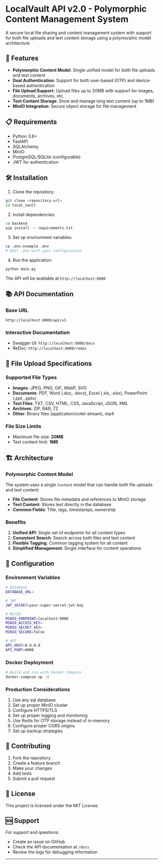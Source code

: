 # LocalVault API v2.0 - Polymorphic Content Management System

A secure local file sharing and content management system with support for both file uploads and text content storage using a polymorphic model architecture.

## 🚀 Features

- **Polymorphic Content Model**: Single unified model for both file uploads and text content
- **Dual Authentication**: Support for both user-based (OTP) and device-based authentication
- **File Upload Support**: Upload files up to 20MB with support for images, documents, archives, etc.
- **Text Content Storage**: Store and manage long text content (up to 1MB)
- **MinIO Integration**: Secure object storage for file management

## 📋 Requirements

- Python 3.8+
- FastAPI
- SQLAlchemy
- MinIO
- PostgreSQL/SQLite (configurable)
- JWT for authentication

## 🛠️ Installation

1. Clone the repository:
```bash
git clone <repository-url>
cd local_vault
```

2. Install dependencies:
```bash
cd backend
pip install -r requirements.txt
```

3. Set up environment variables:
```bash
cp .env.example .env
# Edit .env with your configuration
```

4. Run the application:
```bash
python main.py
```

The API will be available at `http://localhost:8000`

## 📚 API Documentation

### Base URL
```
http://localhost:8000/api/v1
```

### Interactive Documentation
- Swagger UI: `http://localhost:8000/docs`
- ReDoc: `http://localhost:8000/redoc`

## 📁 File Upload Specifications

### Supported File Types
- **Images**: JPEG, PNG, GIF, WebP, SVG
- **Documents**: PDF, Word (.doc, .docx), Excel (.xls, .xlsx), PowerPoint (.ppt, .pptx)
- **Text Files**: TXT, CSV, HTML, CSS, JavaScript, JSON, XML
- **Archives**: ZIP, RAR, 7Z
- **Other**: Binary files (application/octet-stream), mp4

### File Size Limits
- Maximum file size: **20MB**
- Text content limit: **1MB**

## 🏗️ Architecture

### Polymorphic Content Model
The system uses a single `Content` model that can handle both file uploads and text content:

- **File Content**: Stores file metadata and references to MinIO storage
- **Text Content**: Stores text directly in the database
- **Common Fields**: Title, tags, timestamps, ownership

### Benefits
1. **Unified API**: Single set of endpoints for all content types
2. **Consistent Search**: Search across both files and text content
3. **Flexible Tagging**: Common tagging system for all content
4. **Simplified Management**: Single interface for content operations

## 🔧 Configuration

### Environment Variables
```bash
# Database
DATABASE_URL=

# JWT
JWT_SECRET=your-super-secret-jwt-key

# MinIO
MINIO_ENDPOINT=localhost:9000
MINIO_ACCESS_KEY=
MINIO_SECRET_KEY=
MINIO_SECURE=false

# API
API_HOST=0.0.0.0
API_PORT=8000
```
### Docker Deployment
```bash
# Build and run with Docker Compose
docker-compose up -d
```

### Production Considerations
1. Use any sql database
2. Set up proper MinIO cluster
3. Configure HTTPS/TLS
4. Set up proper logging and monitoring
5. Use Redis for OTP storage instead of in-memory
6. Configure proper CORS origins
7. Set up backup strategies

## 🤝 Contributing

1. Fork the repository
2. Create a feature branch
3. Make your changes
4. Add tests
5. Submit a pull request

## 📄 License

This project is licensed under the MIT License.

## 🆘 Support

For support and questions:
- Create an issue on GitHub
- Check the API documentation at `/docs`
- Review the logs for debugging information

---
